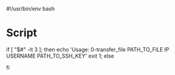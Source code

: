 #!/usr/bin/env bash
# Script 

if [ "$#" -lt 3 ];
then
    echo 'Usage: 0-transfer_file PATH_TO_FILE IP USERNAME PATH_TO_SSH_KEY'
    exit 1;
else
      
fi	
